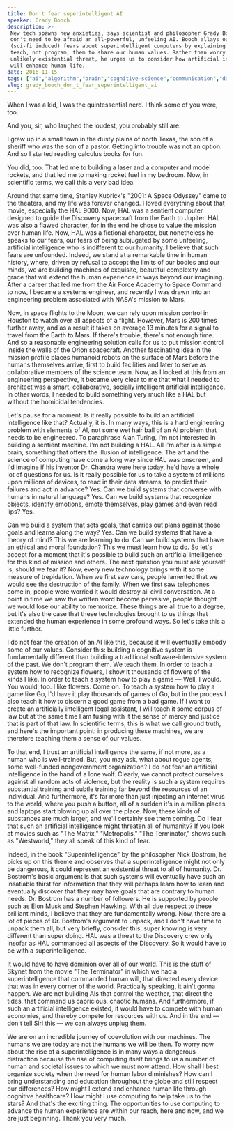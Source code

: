 ```yaml
---
title: Don't fear superintelligent AI
speaker: Grady Booch
description: >-
 New tech spawns new anxieties, says scientist and philosopher Grady Booch, but we
 don't need to be afraid an all-powerful, unfeeling AI. Booch allays our worst
 (sci-fi induced) fears about superintelligent computers by explaining how we'll
 teach, not program, them to share our human values. Rather than worry about an
 unlikely existential threat, he urges us to consider how artificial intelligence
 will enhance human life.
date: 2016-11-15
tags: ["ai","algorithm","brain","cognitive-science","communication","data","computers","engineering","design","future","fear","identity","humanity","intelligence","innovation","language","invention","mind","machine-learning","robots","philosophy","society","science","technology","software"]
slug: grady_booch_don_t_fear_superintelligent_ai
---
```


When I was a kid, I was the quintessential nerd. I think some of you were,
too.

And you, sir, who laughed the loudest, you probably still are.

I grew up in a small town in the dusty plains of north Texas, the son of a sheriff who was
the son of a pastor. Getting into trouble was not an option. And so I started reading
calculus books for fun.

You did, too. That led me to building a laser and a computer and model rockets, and that
led me to making rocket fuel in my bedroom. Now, in scientific terms, we call this a very
bad idea.

Around that same time, Stanley Kubrick's "2001: A Space Odyssey" came to the theaters, and
my life was forever changed. I loved everything about that movie, especially the HAL 9000.
Now, HAL was a sentient computer designed to guide the Discovery spacecraft from the Earth
to Jupiter. HAL was also a flawed character, for in the end he chose to value the mission
over human life. Now, HAL was a fictional character, but nonetheless he speaks to our
fears, our fears of being subjugated by some unfeeling, artificial intelligence who is
indifferent to our humanity. I believe that such fears are unfounded. Indeed, we stand at a
remarkable time in human history, where, driven by refusal to accept the limits of our
bodies and our minds, we are building machines of exquisite, beautiful complexity and
grace that will extend the human experience in ways beyond our imagining. After a career
that led me from the Air Force Academy to Space Command to now, I became a systems
engineer, and recently I was drawn into an engineering problem associated with NASA's
mission to Mars.

Now, in space flights to the Moon, we can rely upon mission control in Houston to watch
over all aspects of a flight. However, Mars is 200 times further away, and as a result it
takes on average 13 minutes for a signal to travel from the Earth to Mars. If there's
trouble, there's not enough time. And so a reasonable engineering solution calls for us to
put mission control inside the walls of the Orion spacecraft. Another fascinating idea in
the mission profile places humanoid robots on the surface of Mars before the humans
themselves arrive, first to build facilities and later to serve as collaborative members
of the science team. Now, as I looked at this from an engineering perspective, it became
very clear to me that what I needed to architect was a smart, collaborative, socially
intelligent artificial intelligence. In other words, I needed to build something very much
like a HAL but without the homicidal tendencies.

Let's pause for a moment. Is it really possible to build an artificial intelligence like
that? Actually, it is. In many ways, this is a hard engineering problem with elements of
AI, not some wet hair ball of an AI problem that needs to be engineered. To paraphrase
Alan Turing, I'm not interested in building a sentient machine. I'm not building a HAL.
All I'm after is a simple brain, something that offers the illusion of intelligence. The
art and the science of computing have come a long way since HAL was onscreen, and I'd
imagine if his inventor Dr. Chandra were here today, he'd have a whole lot of questions
for us. Is it really possible for us to take a system of millions upon millions of
devices, to read in their data streams, to predict their failures and act in advance? Yes.
Can we build systems that converse with humans in natural language? Yes. Can we build
systems that recognize objects, identify emotions, emote themselves, play games and even
read lips? Yes.

Can we build a system that sets goals, that carries out plans against those goals and
learns along the way? Yes. Can we build systems that have a theory of mind? This we are
learning to do. Can we build systems that have an ethical and moral foundation? This we
must learn how to do. So let's accept for a moment that it's possible to build such an
artificial intelligence for this kind of mission and others. The next question you must ask
yourself is, should we fear it? Now, every new technology brings with it some measure of
trepidation. When we first saw cars, people lamented that we would see the destruction of
the family. When we first saw telephones come in, people were worried it would destroy all
civil conversation. At a point in time we saw the written word become pervasive, people
thought we would lose our ability to memorize. These things are all true to a degree, but
it's also the case that these technologies brought to us things that extended the human
experience in some profound ways. So let's take this a little further.

I do not fear the creation of an AI like this, because it will eventually embody some of
our values. Consider this: building a cognitive system is fundamentally different than
building a traditional software-intensive system of the past. We don't program them. We
teach them. In order to teach a system how to recognize flowers, I show it thousands of
flowers of the kinds I like. In order to teach a system how to play a game — Well, I
would. You would, too. I like flowers. Come on. To teach a system how to play a game like
Go, I'd have it play thousands of games of Go, but in the process I also teach it how to
discern a good game from a bad game. If I want to create an artificially intelligent legal
assistant, I will teach it some corpus of law but at the same time I am fusing with it the
sense of mercy and justice that is part of that law. In scientific terms, this is what we
call ground truth, and here's the important point: in producing these machines, we are
therefore teaching them a sense of our values.

To that end, I trust an artificial intelligence the same, if not more, as a human who is
well-trained. But, you may ask, what about rogue agents, some well-funded nongovernment
organization? I do not fear an artificial intelligence in the hand of a lone wolf.
Clearly, we cannot protect ourselves against all random acts of violence, but the reality
is such a system requires substantial training and subtle training far beyond the
resources of an individual. And furthermore, it's far more than just injecting an internet
virus to the world, where you push a button, all of a sudden it's in a million places and
laptops start blowing up all over the place. Now, these kinds of substances are much
larger, and we'll certainly see them coming. Do I fear that such an artificial intelligence
might threaten all of humanity? If you look at movies such as "The Matrix," "Metropolis,"
"The Terminator," shows such as "Westworld," they all speak of this kind of
fear.

Indeed, in the book "Superintelligence" by the philosopher Nick Bostrom, he picks up on
this theme and observes that a superintelligence might not only be dangerous, it could
represent an existential threat to all of humanity. Dr. Bostrom's basic argument is that
such systems will eventually have such an insatiable thirst for information that they will
perhaps learn how to learn and eventually discover that they may have goals that are
contrary to human needs. Dr. Bostrom has a number of followers. He is supported by people
such as Elon Musk and Stephen Hawking. With all due respect to these brilliant minds, I
believe that they are fundamentally wrong. Now, there are a lot of pieces of Dr. Bostrom's
argument to unpack, and I don't have time to unpack them all, but very briefly, consider
this: super knowing is very different than super doing. HAL was a threat to the Discovery
crew only insofar as HAL commanded all aspects of the Discovery. So it would have to be
with a superintelligence.

It would have to have dominion over all of our world. This is the stuff of Skynet from the
movie "The Terminator" in which we had a superintelligence that commanded human will, that
directed every device that was in every corner of the world. Practically speaking, it
ain't gonna happen. We are not building AIs that control the weather, that direct the
tides, that command us capricious, chaotic humans. And furthermore, if such an artificial
intelligence existed, it would have to compete with human economies, and thereby compete
for resources with us. And in the end — don't tell Siri this — we can always unplug
them.

We are on an incredible journey of coevolution with our machines. The humans we are today
are not the humans we will be then. To worry now about the rise of a superintelligence is
in many ways a dangerous distraction because the rise of computing itself brings to us a
number of human and societal issues to which we must now attend. How shall I best organize
society when the need for human labor diminishes? How can I bring understanding and
education throughout the globe and still respect our differences? How might I extend and
enhance human life through cognitive healthcare? How might I use computing to help take us
to the stars? And that's the exciting thing. The opportunities to use computing to advance
the human experience are within our reach, here and now, and we are just beginning. Thank
you very much.

<!--
ad_duration=3.33
event="TED@IBM"
external_start_time=0
has_talk_citation=0
intro_duration=11.82
is_subtitle_required="False"
is_talk_featured="True"
language="en"
language_swap="False"
native_language="en"
number_of_related_talks=6
number_of_speakers=1
number_of_subtitled_videos=29
number_of_tags=25
number_of_talk_download_languages=29
number_of_talk_more_resources=0
number_of_talk_recommendations=1
number_of_talks_take_actions=2
post_ad_duration=0.83
published_timestamp="2017-02-17 16:09:47"
recording_date="2016-11-15"
speaker_description="Scientist, philosopher"
speaker_is_published=1
speaker_name="Grady Booch"
talk_more_resources=[]
talk_name="Don't fear superintelligent AI"
talk_recommendations_blurb="Check out these resources on artificial intelligence and the future of computing, curated by Grady Booch."
talks_tags=["ai","algorithm","brain","cognitive-science","communication","data","computers","engineering","design","future","fear","identity","humanity","intelligence","innovation","language","invention","mind","machine-learning","robots","philosophy","society","science","technology","software"]
url_audio="https://download.ted.com/talks/GradyBooch_2016S.mp3?apikey=acme-roadrunner"
url_photo_speaker="https://pe.tedcdn.com/images/ted/894fb963adeef97c8ded7671dc58957536ecc3e0_254x191.jpg"
url_photo_talk="https://s3.amazonaws.com/talkstar-photos/uploads/b0bf39dc-8358-45a9-bf68-e54cee94ec99/GradyBooch_2016S-embed.jpg"
url_webpage="https://www.ted.com/talks/grady_booch_don_t_fear_superintelligent_ai"
video_type_name="TED Institute Talk"
-->